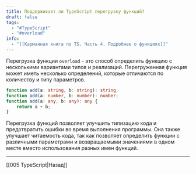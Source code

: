 ```yaml
---
title: Поддерживает ли TypeScript перегрузку функций?
draft: false
tags:
  - "#TypeScript"
  - "#overload"
info:
  - "[[Карманная книга по TS. Часть 4. Подробнее о функциях]]"
---
```

Перегрузка функции `overload` - это способ определить функцию с несколькими вариантами типов и реализаций. Перегруженная функция может иметь несколько определений, которые отличаются по количеству и типу параметров.

```typescript
function add(a: string, b: string): string;
function add(a: number, b: number): number;
function add(a: any, b: any): any {
	return a + b;
}
```

Перегрузка функций позволяет улучшить типизацию кода и предотвратить ошибки во время выполнения программы. Она также улучшает читаемость кода, так как позволяет определить функции с различными параметрами и возвращаемыми значениями в одном месте вместо использования разных имен функций.

_____

[[005 TypeScript|Назад]]